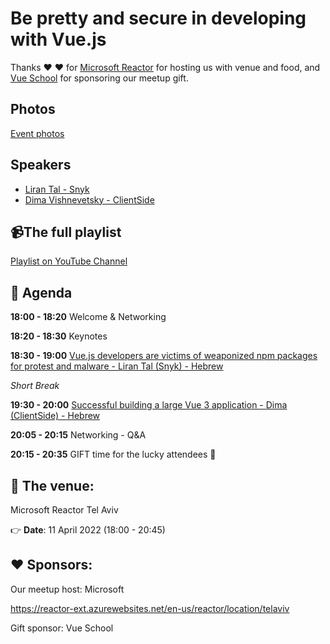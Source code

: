 
# Be pretty and secure in developing with Vue.js

Thanks ❤️ ❤️ for [Microsoft Reactor](https://reactor-ext.azurewebsites.net/en-us/reactor/location/telaviv) for hosting us with venue and food, and [Vue School](https://vueschool.io) for sponsoring our meetup gift.

## Photos

[Event photos](https://photos.google.com/share/AF1QipM79ataeWjaiCWe-3XCSY-B-4DD5SvpBvSEkDNojKOh9AEyCgvCBczpLCi5yLh5Uw?pli=1&key=Ulc0N2x5Q0Ezb1lsR01WQVltV0RVaUVxaGxmVjRR)

## Speakers

* [Liran Tal - Snyk](https://twitter.com/liran_tal)
* [Dima Vishnevetsky - ClientSide](https://il.linkedin.com/in/dimshik100)

## 📹The full playlist

[Playlist on YouTube Channel](https://www.youtube.com/playlist?list=PLDOkyp-lEYFiMszHinPOLU2dABdqEnMpt)

## 📆 Agenda

**18:00 - 18:20** Welcome & Networking

**18:20 - 18:30** Keynotes

**18:30 - 19:00** [Vue.js developers are victims of weaponized npm packages for protest and malware - Liran Tal (Snyk) - Hebrew](https://bit.ly/lirantal-fb1)

_Short Break_

**19:30 - 20:00** [Successful building a large Vue 3 application - Dima (ClientSide) - Hebrew](https://slides.com/dimshik/successfully-building-a-large-vuejs-3-app)

**20:05 - 20:15** Networking - Q&A

**20:15 - 20:35** GIFT time for the lucky attendees 🎁

## 🏢 The venue:

Microsoft Reactor
Tel Aviv

👉 **Date**: 11 April 2022 (18:00 - 20:45)

## ❤️ Sponsors:

Our meetup host: Microsoft

https://reactor-ext.azurewebsites.net/en-us/reactor/location/telaviv

Gift sponsor: Vue School
